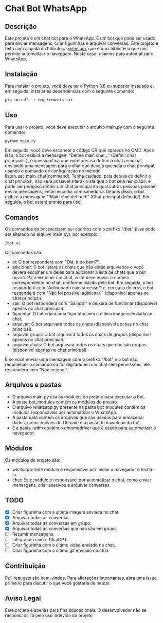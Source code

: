 # Chat Bot WhatsApp
## Descrição
Este projeto é um chat bot para o WhatsApp. É um bot que pode ser usado para enviar mensagens, criar figurinhas e arquivar conversas. Este projeto é feito com a ajuda da biblioteca [selenium](https://www.selenium.dev/), que é uma biblioteca que nos permite automatizar o navegador. Neste caso, usamos para automatizar o WhatsApp.

## Instalação
Para instalar o projeto, você deve ter o Python 3.8 ou superior instalado e, em seguida, instalar as dependências com o seguinte comando:
```bash
pip install -r requirements.txt
```

## Uso
Para usar o projeto, você deve executar o arquivo main.py com o seguinte comando:
```bash
python main.py
```
Em seguida, você deve escanear o código QR que aparece no CMD. Após isso, o bot exibirá a mensagem "Define main chat..." (Definir chat principal...), o que significa que você precisa definir o chat principal enviando uma mensagem para o chat que deseja que seja o chat principal, usando o comando de configuração no método listen_set_main_chat(command). Tenha cuidado, pois depois de definir o chat principal, não será possível alterá-lo até que o bot seja reiniciado, e pode ser perigoso definir um chat principal no qual outras pessoas possam enviar mensagens, então escolha com sabedoria. Depois disso, o bot exibirá a mensagem "'Main chat defined!" (Chat principal definido!). Em seguida, o bot estará pronto para uso.

## Comandos
Os comandos do bot precisam ser escritos com o prefixo "/bot" (isso pode ser alterado no arquivo main.py), por exemplo:
```bash
/bot oi
```
Os comandos são:
- oi: O bot responderá com "Olá, tudo bem?".
- adicionar: O bot listará os chats que não estão arquivados e você deverá escolher um deles para adicionar à lista de chats que o bot ouvirá. Para escolher um chat, você deve enviar o número correspondente no chat, conforme listado pelo bot. Em seguida, o bot responderá com "Adicionado com sucesso!" e, em caso de erro, o bot responderá com "Não foi possível adicionar!" (disponível apenas no chat principal).
- sair: O bot responderá com "Saindo!" e deixará de funcionar (disponível apenas no chat principal).
- figurinha: O bot criará uma figurinha com a última imagem enviada no chat.
- arquivar: O bot arquivará todos os chats (disponível apenas no chat principal).
- arquivar grupo: O bot arquivará todos os chats de grupos (disponível apenas no chat principal).
- arquivar chats: O bot arquivará todos os chats que não são grupos (disponível apenas no chat principal).

E se você enviar uma mensagem com o prefixo "/bot" e o bot não reconhecer o comando ou for digitado em um chat sem permissões, ele responderá com "Não entendi".

## Arquivos e pastas
- O arquivo main.py usa os módulos do projeto para executar o bot.
- A pasta bot_modules contém os módulos do projeto.
- O arquivo whatsapp.py presente na pasta bot_modules contém os módulos responsáveis por automatizar o WhatsApp.
- A pasta data contém os arquivos que são usados para armazenar dados, como cookies do Chrome e a pasta de download do bot.
- E a pasta .wdm contém o chromedriver que é usado para automatizar o navegador.

## Módulos
Os módulos do projeto são:
- whatsapp: Este módulo é responsável por iniciar o navegador e fechá-lo.
- chat: Este módulo é responsável por automatizar o chat, como enviar mensagens, criar adesivos e arquivar conversas.

## TODO
- [X] Criar figurinha com a última imagem enviada no chat.
- [X] Arquivar todas as conversas.
- [X] Arquivar todas as conversas em grupo.
- [X] Arquivar todas as conversas que não são em grupo.
- [ ] Resumir mensagens.
- [ ] Integração com o ChatGPT.
- [ ] Criar figurinha com o último vídeo enviado no chat.
- [ ] Criar figurinha com o último gif enviado no chat.

## Contribuição
Pull requests são bem-vindos. Para alterações importantes, abra uma issue primeiro para discutir o que você gostaria de mudar.

## Aviso Legal
Este projeto é apenas para fins educacionais. O desenvolvedor não se responsabiliza pelo uso indevido do projeto.